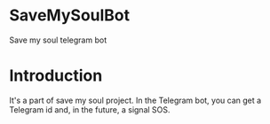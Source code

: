 # SaveMySoulBot
Save my soul telegram bot

# Introduction
It's a part of save my soul project. 
In the Telegram bot, you can get a Telegram id and,
in the future, a signal SOS.

